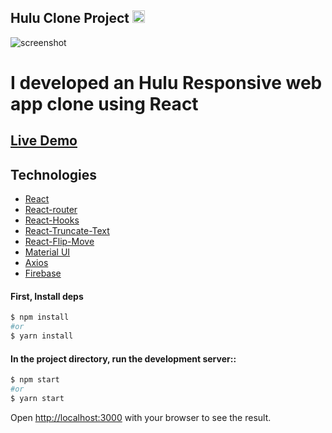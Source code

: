 <h2> Hulu Clone Project <img src="https://external-content.duckduckgo.com/iu/?u=https%3A%2F%2Fupload.wikimedia.org%2Fwikipedia%2Fcommons%2Fthumb%2Fe%2Fe4%2FHulu_Logo.svg%2F1200px-Hulu_Logo.svg.png&f=1&nofb=1" height="20px">
</h2>

![screenshot](./hulu-clone.png)

# I developed an Hulu Responsive web app clone using React 


## [Live Demo](https://hulu-react-api-clone.web.app/)

## Technologies

- [React](https://reactjs.org/)
- [React-router](https://reactrouter.com/)
- [React-Hooks](https://reactjs.org/docs/hooks-intro.html)
- [React-Truncate-Text](https://www.npmjs.com/package/react-text-truncate)
- [React-Flip-Move](https://github.com/joshwcomeau/react-flip-move)
- [Material UI](https://material-ui.com/)
- [Axios](https://github.com/axios/axios)
- [Firebase](https://firebase.google.com/)

#### First, Install deps

```bash
$ npm install
#or
$ yarn install
```

#### In the project directory, run the development server::

```bash
$ npm start
#or
$ yarn start
```

Open [http://localhost:3000](http://localhost:3000) with your browser to see the result.
